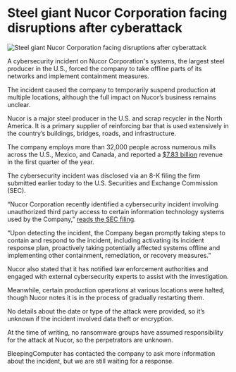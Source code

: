 # Steel giant Nucor Corporation facing disruptions after cyberattack

![Steel giant Nucor Corporation facing disruptions after cyberattack](https://www.bleepstatic.com/content/hl-images/2025/05/14/racking.jpg)

A cybersecurity incident on Nucor Corporation's systems, the largest steel producer in the U.S., forced the company to take offline parts of its networks and implement containment measures.

The incident caused the company to temporarily suspend production at multiple locations, although the full impact on Nucor’s business remains unclear.

Nucor is a major steel producer in the U.S. and scrap recycler in the North America. It is a primary supplier of reinforcing bar that is used extensively in the country’s buildings, bridges, roads, and infrastructure.

The company employs more than 32,000 people across numerous mills across the U.S., Mexico, and Canada, and reported a [$7.83 billion](https://nucor.com/news-release/nucor-reports-results-for-the-first-quarter-of-2025-122971) revenue in the first quarter of the year.

The cybersecurity incident was disclosed via an 8-K filing the firm submitted earlier today to the U.S. Securities and Exchange Commission (SEC).

“Nucor Corporation recently identified a cybersecurity incident involving unauthorized third party access to certain information technology systems used by the Company,” [reads the SEC filing](https://www.sec.gov/Archives/edgar/data/73309/000119312525119311/d795264d8k.htm).

“Upon detecting the incident, the Company began promptly taking steps to contain and respond to the incident, including activating its incident response plan, proactively taking potentially affected systems offline and implementing other containment, remediation, or recovery measures.”

Nucor also stated that it has notified law enforcement authorities and engaged with external cybersecurity experts to assist with the investigation.

Meanwhile, certain production operations at various locations were halted, though Nucor notes it is in the process of gradually restarting them.

No details about the date or type of the attack were provided, so it’s unknown if the incident involved data theft or encryption.

At the time of writing, no ransomware groups have assumed responsibility for the attack at Nucor, so the perpetrators are unknown.

BleepingComputer has contacted the company to ask more information about the incident, but we are still waiting for a response.